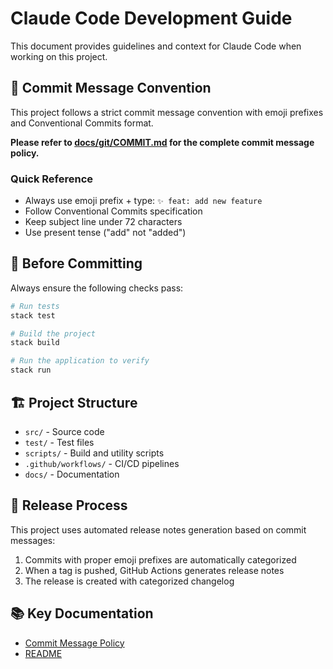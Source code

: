 # Claude Code Development Guide

This document provides guidelines and context for Claude Code when working on this project.

## 📝 Commit Message Convention

This project follows a strict commit message convention with emoji prefixes and Conventional Commits format.

**Please refer to [docs/git/COMMIT.md](docs/git/COMMIT.md) for the complete commit message policy.**

### Quick Reference

- Always use emoji prefix + type: `✨ feat: add new feature`
- Follow Conventional Commits specification
- Keep subject line under 72 characters
- Use present tense ("add" not "added")

## 🧪 Before Committing

Always ensure the following checks pass:

```bash
# Run tests
stack test

# Build the project
stack build

# Run the application to verify
stack run
```

## 🏗️ Project Structure

- `src/` - Source code
- `test/` - Test files
- `scripts/` - Build and utility scripts
- `.github/workflows/` - CI/CD pipelines
- `docs/` - Documentation

## 🚀 Release Process

This project uses automated release notes generation based on commit messages:

1. Commits with proper emoji prefixes are automatically categorized
2. When a tag is pushed, GitHub Actions generates release notes
3. The release is created with categorized changelog

## 📚 Key Documentation

- [Commit Message Policy](docs/git/COMMIT.md)
- [README](README.md)
